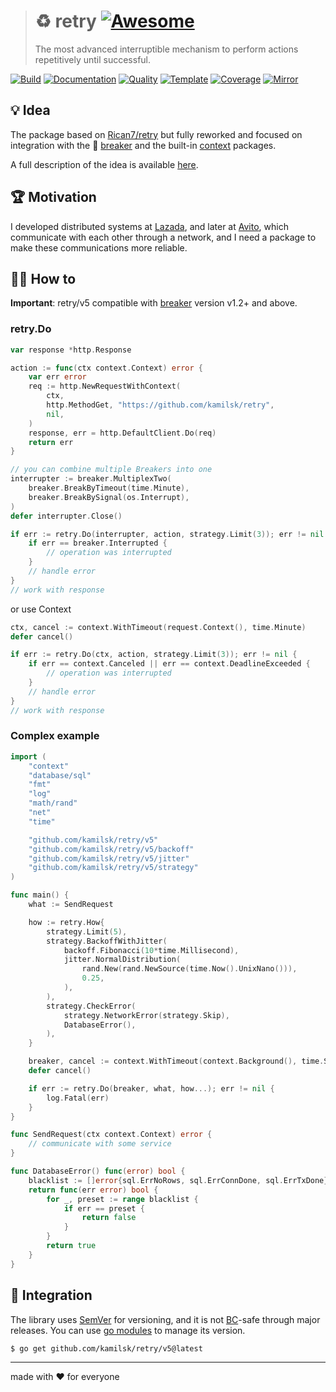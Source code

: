 > # ♻️ retry [![Awesome][awesome.icon]][awesome.page]
>
> The most advanced interruptible mechanism to perform actions repetitively until successful.

[![Build][build.icon]][build.page]
[![Documentation][docs.icon]][docs.page]
[![Quality][quality.icon]][quality.page]
[![Template][template.icon]][template.page]
[![Coverage][coverage.icon]][coverage.page]
[![Mirror][mirror.icon]][mirror.page]

## 💡 Idea

The package based on [Rican7/retry][] but fully reworked and focused on integration
with the 🚧 [breaker][] and the built-in [context][] packages.

A full description of the idea is available [here][design.page].

## 🏆 Motivation

I developed distributed systems at [Lazada][], and later at [Avito][],
which communicate with each other through a network, and I need a package to make
these communications more reliable.

## 🤼‍♂️ How to

**Important**: retry/v5 compatible with [breaker][] version v1.2+ and above.

### retry.Do

```go
var response *http.Response

action := func(ctx context.Context) error {
	var err error
	req := http.NewRequestWithContext(
		ctx,
		http.MethodGet, "https://github.com/kamilsk/retry",
		nil,
	)
	response, err = http.DefaultClient.Do(req)
	return err
}

// you can combine multiple Breakers into one
interrupter := breaker.MultiplexTwo(
	breaker.BreakByTimeout(time.Minute),
	breaker.BreakBySignal(os.Interrupt),
)
defer interrupter.Close()

if err := retry.Do(interrupter, action, strategy.Limit(3)); err != nil {
	if err == breaker.Interrupted {
		// operation was interrupted
	}
	// handle error
}
// work with response
```

or use Context

```go
ctx, cancel := context.WithTimeout(request.Context(), time.Minute)
defer cancel()

if err := retry.Do(ctx, action, strategy.Limit(3)); err != nil {
	if err == context.Canceled || err == context.DeadlineExceeded {
		// operation was interrupted
	}
	// handle error
}
// work with response
```

### Complex example

```go
import (
	"context"
	"database/sql"
	"fmt"
	"log"
	"math/rand"
	"net"
	"time"

	"github.com/kamilsk/retry/v5"
	"github.com/kamilsk/retry/v5/backoff"
	"github.com/kamilsk/retry/v5/jitter"
	"github.com/kamilsk/retry/v5/strategy"
)

func main() {
	what := SendRequest

	how := retry.How{
		strategy.Limit(5),
		strategy.BackoffWithJitter(
			backoff.Fibonacci(10*time.Millisecond),
			jitter.NormalDistribution(
				rand.New(rand.NewSource(time.Now().UnixNano())),
				0.25,
			),
		),
		strategy.CheckError(
			strategy.NetworkError(strategy.Skip),
			DatabaseError(),
		),
	}

	breaker, cancel := context.WithTimeout(context.Background(), time.Second)
	defer cancel()

	if err := retry.Do(breaker, what, how...); err != nil {
		log.Fatal(err)
	}
}

func SendRequest(ctx context.Context) error {
	// communicate with some service
}

func DatabaseError() func(error) bool {
	blacklist := []error{sql.ErrNoRows, sql.ErrConnDone, sql.ErrTxDone}
	return func(err error) bool {
		for _, preset := range blacklist {
			if err == preset {
				return false
			}
		}
		return true
	}
}
```

## 🧩 Integration

The library uses [SemVer](https://semver.org) for versioning, and it is not
[BC](https://en.wikipedia.org/wiki/Backward_compatibility)-safe through major releases.
You can use [go modules](https://github.com/golang/go/wiki/Modules) to manage its version.

```bash
$ go get github.com/kamilsk/retry/v5@latest
```

---

made with ❤️ for everyone

[build.page]:       https://travis-ci.com/kamilsk/retry
[build.icon]:       https://travis-ci.com/kamilsk/retry.svg?branch=v5
[coverage.page]:    https://codeclimate.com/github/kamilsk/retry/test_coverage
[coverage.icon]:    https://api.codeclimate.com/v1/badges/ed88afbc0754e49e9d2d/test_coverage
[design.page]:      https://www.notion.so/octolab/retry-cab5722faae445d197e44fbe0225cc98?r=0b753cbf767346f5a6fd51194829a2f3
[docs.page]:        https://pkg.go.dev/github.com/kamilsk/retry/v5
[docs.icon]:        https://img.shields.io/badge/docs-pkg.go.dev-blue
[promo.page]:       https://github.com/kamilsk/retry
[quality.page]:     https://goreportcard.com/report/github.com/kamilsk/retry
[quality.icon]:     https://goreportcard.com/badge/github.com/kamilsk/retry
[template.page]:    https://github.com/octomation/go-module
[template.icon]:    https://img.shields.io/badge/template-go--module-blue
[mirror.page]:      https://bitbucket.org/kamilsk/retry
[mirror.icon]:      https://img.shields.io/badge/mirror-bitbucket-blue

[awesome.page]:     https://github.com/avelino/awesome-go#utilities
[awesome.icon]:     https://cdn.rawgit.com/sindresorhus/awesome/d7305f38d29fed78fa85652e3a63e154dd8e8829/media/badge.svg

[Avito]:            https://tech.avito.ru
[breaker]:          https://github.com/kamilsk/breaker
[cli]:              https://github.com/octolab/try
[cli.demo]:         https://asciinema.org/a/150367
[cli.preview]:      https://asciinema.org/a/150367.png
[context]:          https://pkg.go.dev/context
[Lazada]:           https://github.com/lazada
[Rican7/retry]:     https://github.com/Rican7/retry
